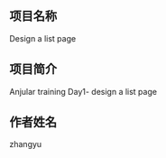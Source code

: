<!-- # Ng LazyLoad Starter

本项目通过最新版 [Angular CLI](https://github.com/angular/angular-cli) version 1.2.1 创建。

项目目标
- 提供**LazyLoad**机制，匹配最新版本Angular的初始化项目包
- 提供**SSR服务端渲染**、SPA静态打包两种运行模式
- **提高首页加载效率**，将模块分组打包

SSR模式注意
- 不可以使用直接操作DOM的第三方组件
    - 可考虑使用iframe引入相关页面
- 动态效果可用官方提供的Animations动画库
    - import { NoopAnimationsModule } from '@angular/animations' on the ServerAppModule

参考文档
- doc/SSR-init.md -> @angular/platform-server服务端渲染模式配置

## Development server

Run `ng serve` for a dev server. Navigate to `http://localhost:4200/`. The app will automatically reload if you change any of the source files.

## Code scaffolding

Run `ng generate component component-name` to generate a new component. You can also use `ng generate directive|pipe|service|class|module`.

## Build for Static (SPA Mode)

Run `ng build` to build the project. The build artifacts will be stored in the `dist/` directory. Use the `-prod` flag for a production build.

## Build for Server Render (SSR Mode)

1. Run `ngm run server:build` to build the project.

2. Run `ngm run server` to run the project.

## Running unit tests

Run `ng test` to execute the unit tests via [Karma](https://karma-runner.github.io).

## Running end-to-end tests

Run `ng e2e` to execute the end-to-end tests via [Protractor](http://www.protractortest.org/).
Before running the tests make sure you are serving the app via `ng serve`.

## Contributor
- CIO [ryanemax](https://ryanamax.github.io/), The Author.

## Further help

To get more help on the Angular CLI use `ng help` or go check out the [Angular CLI README](https://github.com/angular/angular-cli/blob/master/README.md).
-->
## 项目名称
Design a list page
## 项目简介
Anjular training Day1- design a list page
## 作者姓名
zhangyu